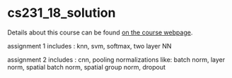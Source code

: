 # cs231_18_solution
Details about this course can be found [on the course webpage](http://cs231n.github.io/).

assignment 1 includes : knn, svm, softmax, two layer NN

assignment 2 includes : cnn, pooling
            normalizations like:  batch norm, layer norm, spatial batch norm, spatial group norm, dropout
